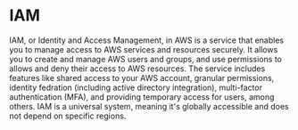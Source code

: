 # IAM

IAM, or Identity and Access Management, in AWS is a service that enables you to manage access to AWS services and resources securely. It allows you to create and manage AWS users and groups, and use permissions to allows and deny their access to AWS resources. The service includes features like shared access to your AWS account, granular permissions, identity fedration (including active directory integration), multi-factor authentication (MFA), and providing temporary access for users, among others. IAM is a universal system, meaning it's globally accessible and does not depend on specific regions.
